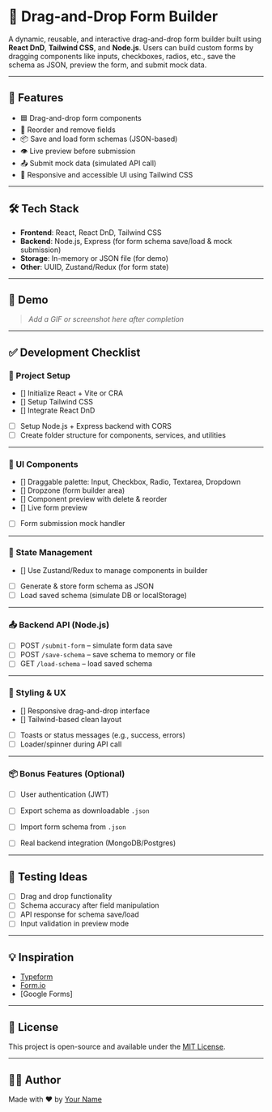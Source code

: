 # 🧩 Drag-and-Drop Form Builder

A dynamic, reusable, and interactive drag-and-drop form builder built using **React DnD**, **Tailwind CSS**, and **Node.js**. Users can build custom forms by dragging components like inputs, checkboxes, radios, etc., save the schema as JSON, preview the form, and submit mock data.

---

## 🚀 Features

- 🟦 Drag-and-drop form components
- 🧩 Reorder and remove fields
- 📦 Save and load form schemas (JSON-based)
- 👁️ Live preview before submission
- 📤 Submit mock data (simulated API call)
- 🎨 Responsive and accessible UI using Tailwind CSS

---

## 🛠️ Tech Stack

- **Frontend**: React, React DnD, Tailwind CSS
- **Backend**: Node.js, Express (for form schema save/load & mock submission)
- **Storage**: In-memory or JSON file (for demo)
- **Other**: UUID, Zustand/Redux (for form state)

---

## 📸 Demo

> _Add a GIF or screenshot here after completion_

---

## ✅ Development Checklist

### 🔧 Project Setup
- [] Initialize React + Vite or CRA
- [] Setup Tailwind CSS
- [] Integrate React DnD
- [ ] Setup Node.js + Express backend with CORS
- [ ] Create folder structure for components, services, and utilities

---

### 🧩 UI Components
- [] Draggable palette: Input, Checkbox, Radio, Textarea, Dropdown
- [] Dropzone (form builder area)
- [] Component preview with delete & reorder
- [] Live form preview
- [ ] Form submission mock handler

---

### 🧠 State Management
- [] Use Zustand/Redux to manage components in builder
- [ ] Generate & store form schema as JSON
- [ ] Load saved schema (simulate DB or localStorage)

---

### 📤 Backend API (Node.js)
- [ ] POST `/submit-form` – simulate form data save
- [ ] POST `/save-schema` – save schema to memory or file
- [ ] GET `/load-schema` – load saved schema

---

### 🎨 Styling & UX
- [] Responsive drag-and-drop interface
- [] Tailwind-based clean layout
- [ ] Toasts or status messages (e.g., success, errors)
- [ ] Loader/spinner during API call

---

### 📦 Bonus Features (Optional)
- [ ] User authentication (JWT)
- [ ] Export schema as downloadable `.json`
- [ ] Import form schema from `.json`
- [ ] Real backend integration (MongoDB/Postgres)


---

## 🧪 Testing Ideas
- [ ] Drag and drop functionality
- [ ] Schema accuracy after field manipulation
- [ ] API response for schema save/load
- [ ] Input validation in preview mode

---

## 💡 Inspiration

- [Typeform](https://www.typeform.com/)
- [Form.io](https://form.io/)
- [Google Forms]

---

## 📜 License

This project is open-source and available under the [MIT License](LICENSE).

---

## 👨‍💻 Author

Made with ❤️ by [Your Name](https://github.com/yourhandle)
